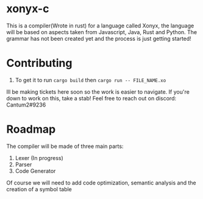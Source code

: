 # xonyx-c
This is a compiler(Wrote in rust) for a language called Xonyx, the language will be based on aspects taken from Javascript, Java, Rust and Python. The grammar has not been created yet and the process is just getting started!

# Contributing
1. To get it to run `cargo build` then `cargo run -- FILE_NAME.xo`

Ill be making tickets here soon so the work is easier to navigate. If you're down to work on this, take a stab! Feel free to reach out on discord: Cantum2#9236 

# Roadmap
The compiler will be made of three main parts:
1. Lexer (In progress)
2. Parser
3. Code Generator

Of course we will need to add code optimization, semantic analysis and the creation of a symbol table
